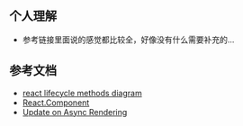 ## 个人理解

-   参考链接里面说的感觉都比较全，好像没有什么需要补充的...

## 参考文档

-   [react lifecycle methods diagram](http://projects.wojtekmaj.pl/react-lifecycle-methods-diagram/)
-   [React.Component](https://zh-hans.reactjs.org/docs/react-component.html)
-   [Update on Async Rendering](https://zh-hans.reactjs.org/blog/2018/03/27/update-on-async-rendering.html)
